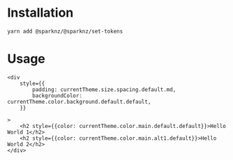 # Installation

`yarn add @sparknz/@sparknz/set-tokens`

# Usage

```react
<div
    style={{
        padding: currentTheme.size.spacing.default.md, 
        backgroundColor: currentTheme.color.background.default.default,
    }}

>
    <h2 style={{color: currentTheme.color.main.default.default}}>Hello World 1</h2>
    <h2 style={{color: currentTheme.color.main.alt1.default}}>Hello World 2</h2>
</div>
```
